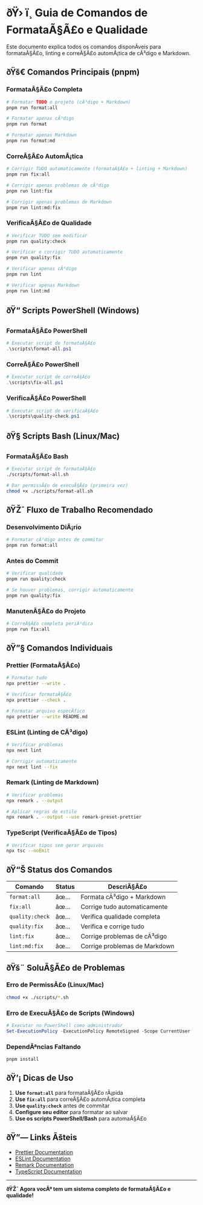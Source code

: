 # ðŸ› ï¸ Guia de Comandos de FormataÃ§Ã£o e Qualidade

Este documento explica todos os comandos disponÃ­veis para formataÃ§Ã£o, linting e correÃ§Ã£o
automÃ¡tica de cÃ³digo e Markdown.

## ðŸš€ Comandos Principais (pnpm)

### FormataÃ§Ã£o Completa

```bash
# Formatar TODO o projeto (cÃ³digo + Markdown)
pnpm run format:all

# Formatar apenas cÃ³digo
pnpm run format

# Formatar apenas Markdown
pnpm run format:md
```

### CorreÃ§Ã£o AutomÃ¡tica

```bash
# Corrigir TUDO automaticamente (formataÃ§Ã£o + linting + Markdown)
pnpm run fix:all

# Corrigir apenas problemas de cÃ³digo
pnpm run lint:fix

# Corrigir apenas problemas de Markdown
pnpm run lint:md:fix
```

### VerificaÃ§Ã£o de Qualidade

```bash
# Verificar TUDO sem modificar
pnpm run quality:check

# Verificar e corrigir TUDO automaticamente
pnpm run quality:fix

# Verificar apenas cÃ³digo
pnpm run lint

# Verificar apenas Markdown
pnpm run lint:md
```

## ðŸ“ Scripts PowerShell (Windows)

### FormataÃ§Ã£o PowerShell

```powershell
# Executar script de formataÃ§Ã£o
.\scripts\format-all.ps1
```

### CorreÃ§Ã£o PowerShell

```powershell
# Executar script de correÃ§Ã£o
.\scripts\fix-all.ps1
```

### VerificaÃ§Ã£o PowerShell

```powershell
# Executar script de verificaÃ§Ã£o
.\scripts\quality-check.ps1
```

## ðŸ§ Scripts Bash (Linux/Mac)

### FormataÃ§Ã£o Bash

```bash
# Executar script de formataÃ§Ã£o
./scripts/format-all.sh

# Dar permissÃ£o de execuÃ§Ã£o (primeira vez)
chmod +x ./scripts/format-all.sh
```

## ðŸŽ¯ Fluxo de Trabalho Recomendado

### Desenvolvimento DiÃ¡rio

```bash
# Formatar cÃ³digo antes de commitar
pnpm run format:all
```

### Antes do Commit

```bash
# Verificar qualidade
pnpm run quality:check

# Se houver problemas, corrigir automaticamente
pnpm run quality:fix
```

### ManutenÃ§Ã£o do Projeto

```bash
# CorreÃ§Ã£o completa periÃ³dica
pnpm run fix:all
```

## ðŸ”§ Comandos Individuais

### Prettier (FormataÃ§Ã£o)

```bash
# Formatar tudo
npx prettier --write .

# Verificar formataÃ§Ã£o
npx prettier --check .

# Formatar arquivo especÃ­fico
npx prettier --write README.md
```

### ESLint (Linting de CÃ³digo)

```bash
# Verificar problemas
npx next lint

# Corrigir automaticamente
npx next lint --fix
```

### Remark (Linting de Markdown)

```bash
# Verificar problemas
npx remark . --output

# Aplicar regras de estilo
npx remark . --output --use remark-preset-prettier
```

### TypeScript (VerificaÃ§Ã£o de Tipos)

```bash
# Verificar tipos sem gerar arquivos
npx tsc --noEmit
```

## ðŸ“Š Status dos Comandos

| Comando         | Status | DescriÃ§Ã£o                   |
| --------------- | ------ | ----------------------------- |
| `format:all`    | âœ…    | Formata cÃ³digo + Markdown    |
| `fix:all`       | âœ…    | Corrige tudo automaticamente  |
| `quality:check` | âœ…    | Verifica qualidade completa   |
| `quality:fix`   | âœ…    | Verifica e corrige tudo       |
| `lint:fix`      | âœ…    | Corrige problemas de cÃ³digo  |
| `lint:md:fix`   | âœ…    | Corrige problemas de Markdown |

## ðŸš¨ SoluÃ§Ã£o de Problemas

### Erro de PermissÃ£o (Linux/Mac)

```bash
chmod +x ./scripts/*.sh
```

### Erro de ExecuÃ§Ã£o de Scripts (Windows)

```powershell
# Executar no PowerShell como administrador
Set-ExecutionPolicy -ExecutionPolicy RemoteSigned -Scope CurrentUser
```

### DependÃªncias Faltando

```bash
pnpm install
```

## ðŸ’¡ Dicas de Uso

1. **Use `format:all`** para formataÃ§Ã£o rÃ¡pida
2. **Use `fix:all`** para correÃ§Ã£o automÃ¡tica completa
3. **Use `quality:check`** antes de commitar
4. **Configure seu editor** para formatar ao salvar
5. **Use os scripts PowerShell/Bash** para automaÃ§Ã£o

## ðŸ”— Links Ãšteis

* [Prettier Documentation](https://prettier.io/)
* [ESLint Documentation](https://eslint.org/)
* [Remark Documentation](https://remark.js.org/)
* [TypeScript Documentation](https://www.typescriptlang.org/)

***

**ðŸŽ¯ Agora vocÃª tem um sistema completo de formataÃ§Ã£o e qualidade!**
